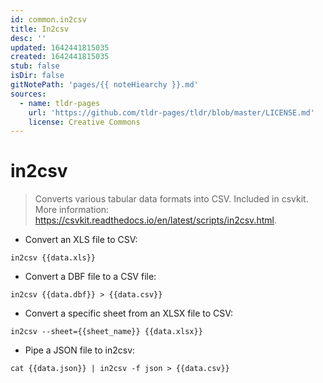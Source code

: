 ```yaml
---
id: common.in2csv
title: In2csv
desc: ''
updated: 1642441815035
created: 1642441815035
stub: false
isDir: false
gitNotePath: 'pages/{{ noteHiearchy }}.md'
sources:
  - name: tldr-pages
    url: 'https://github.com/tldr-pages/tldr/blob/master/LICENSE.md'
    license: Creative Commons
---
```

# in2csv

> Converts various tabular data formats into CSV.
> Included in csvkit.
> More information: <https://csvkit.readthedocs.io/en/latest/scripts/in2csv.html>.

- Convert an XLS file to CSV:

`in2csv {{data.xls}}`

- Convert a DBF file to a CSV file:

`in2csv {{data.dbf}} > {{data.csv}}`

- Convert a specific sheet from an XLSX file to CSV:

`in2csv --sheet={{sheet_name}} {{data.xlsx}}`

- Pipe a JSON file to in2csv:

`cat {{data.json}} | in2csv -f json > {{data.csv}}`

